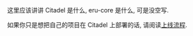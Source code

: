 这里应该讲讲 Citadel 是什么, eru-core 是什么, 可是没空写.

如果你只是想把自己的项目在 Citadel 上部署的话, 请阅读[上线流程](docs/user-docs/setup.md).
